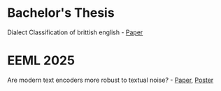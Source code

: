 # Bachelor's Thesis
Dialect Classification of brittish english - [Paper](LICENTA.pdf)

# EEML 2025
Are modern text encoders more robust to textual noise? - [Paper](EEML_2025_Submission.pdf), [Poster](EEML-Poster.png)
